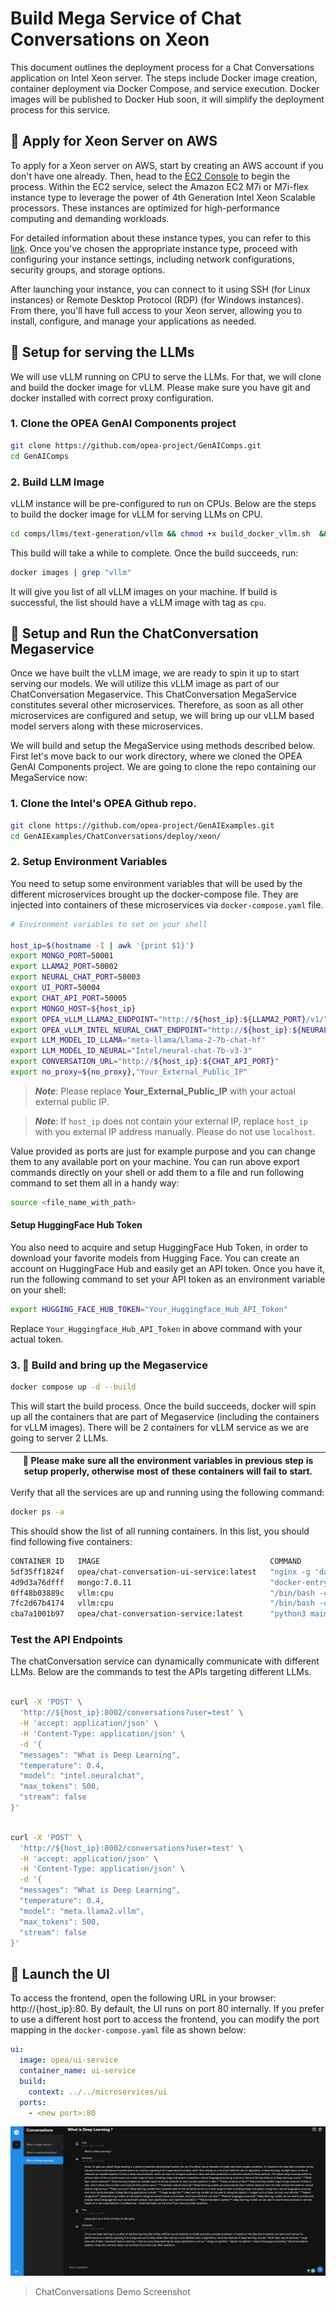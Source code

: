 # Build Mega Service of Chat Conversations on Xeon

This document outlines the deployment process for a Chat Conversations application on Intel Xeon server. The steps include Docker image creation, container deployment via Docker Compose, and service execution. Docker images will be published to Docker Hub soon, it will simplify the deployment process for this service.

## 🚀 Apply for Xeon Server on AWS

To apply for a Xeon server on AWS, start by creating an AWS account if you don't have one already. Then, head to the [EC2 Console](https://console.aws.amazon.com/ec2/v2/home) to begin the process. Within the EC2 service, select the Amazon EC2 M7i or M7i-flex instance type to leverage the power of 4th Generation Intel Xeon Scalable processors. These instances are optimized for high-performance computing and demanding workloads.

For detailed information about these instance types, you can refer to this [link](https://aws.amazon.com/ec2/instance-types/m7i/). Once you've chosen the appropriate instance type, proceed with configuring your instance settings, including network configurations, security groups, and storage options.

After launching your instance, you can connect to it using SSH (for Linux instances) or Remote Desktop Protocol (RDP) (for Windows instances). From there, you'll have full access to your Xeon server, allowing you to install, configure, and manage your applications as needed.

## 🚀 Setup for serving the LLMs

We will use vLLM running on CPU to serve the LLMs. For that, we will clone and build the docker image for vLLM. Please make sure you have git and docker installed with correct proxy configuration.

### 1. Clone the OPEA GenAI Components project

```bash
git clone https://github.com/opea-project/GenAIComps.git
cd GenAIComps
```

### 2. Build LLM Image

vLLM instance will be pre-configured to run on CPUs. Below are the steps to build the docker image for vLLM for serving LLMs on CPU.

```bash
cd comps/llms/text-generation/vllm && chmod +x build_docker_vllm.sh  && bash ./build_docker_vllm.sh
```

This build will take a while to complete. Once the build succeeds, run:

```bash
docker images | grep "vllm"
```

It will give you list of all vLLM images on your machine. If build is successful, the list should have a vLLM image with tag as `cpu`.

## 🚀 Setup and Run the ChatConversation Megaservice

Once we have built the vLLM image, we are ready to spin it up to start serving our models. We will utilize this vLLM image as part of our ChatConversation Megaservice. This ChatConversation MegaService constitutes several other microservices. Therefore, as soon as all other microservices are configured and setup, we will bring up our vLLM based model servers along with these microservices.

We will build and setup the MegaService using methods described below. First let's move back to our work directory, where we cloned the OPEA GenAI Components project. We are going to clone the repo containing our MegaService now:

### 1. Clone the Intel's OPEA Github repo.

```bash
git clone https://github.com/opea-project/GenAIExamples.git
cd GenAIExamples/ChatConversations/deploy/xeon/
```

### 2. Setup Environment Variables

You need to setup some environment variables that will be used by the different microservices brought up the docker-compose file. They are injected into containers of these microservices via `docker-compose.yaml` file.

```bash
# Environment variables to set on your shell

host_ip=$(hostname -I | awk '{print $1}')
export MONGO_PORT=50001
export LLAMA2_PORT=50002
export NEURAL_CHAT_PORT=50003
export UI_PORT=50004
export CHAT_API_PORT=50005
export MONGO_HOST=${host_ip}
export OPEA_vLLM_LLAMA2_ENDPOINT="http://${host_ip}:${LLAMA2_PORT}/v1/"
export OPEA_vLLM_INTEL_NEURAL_CHAT_ENDPOINT="http://${host_ip}:${NEURAL_CHAT_PORT}/v1/"
export LLM_MODEL_ID_LLAMA="meta-llama/Llama-2-7b-chat-hf"
export LLM_MODEL_ID_NEURAL="Intel/neural-chat-7b-v3-3"
export CONVERSATION_URL="http://${host_ip}:${CHAT_API_PORT}"
export no_proxy=${no_proxy},"Your_External_Public_IP"
```

> _**Note**_: Please replace **Your_External_Public_IP** with your actual external public IP.

> _**Note**_: If `host_ip` does not contain your external IP, replace `host_ip` with you external IP address manually. Please do not use `localhost`.

Value provided as ports are just for example purpose and you can change them to any available port on your machine. You can run above export commands directly on your shell or add them to a file and run following command to set them all in a handy way:

```bash
source <file_name_with_path>
```

#### Setup HuggingFace Hub Token

You also need to acquire and setup HuggingFace Hub Token, in order to download your favorite models from Hugging Face. You can create an account on HuggingFace Hub and easily get an API token. Once you have it, run the following command to set your API token as an environment variable on your shell:

```bash
export HUGGING_FACE_HUB_TOKEN="Your_Huggingface_Hub_API_Token"
```

Replace `Your_Huggingface_Hub_API_Token` in above command with your actual token.

### 3. 🚀 Build and bring up the Megaservice

```bash
docker compose up -d --build
```

This will start the build process. Once the build succeeds, docker will spin up all the containers that are part of Megaservice (including the containers for vLLM images). There will be 2 containers for vLLM service as we are going to server 2 LLMs.

| :memo: Please make sure all the environment variables in previous step is setup properly, otherwise most of these containers will fail to start. |
| ------------------------------------------------------------------------------------------------------------------------------------------------ |

Verify that all the services are up and running using the following command:

```bash
docker ps -a
```

This should show the list of all running containers. In this list, you should find following five containers:

```bash
CONTAINER ID   IMAGE                                      COMMAND                  CREATED          STATUS          PORTS                                           NAMES
5df35ff1824f   opea/chat-conversation-ui-service:latest   "nginx -g 'daemon of…"   7 seconds ago   Up 3 seconds   0.0.0.0:50004->80/tcp, :::50004->80/tcp         xeon-ui-1
4d9d3a76dfff   mongo:7.0.11                               "docker-entrypoint.s…"   7 seconds ago   Up 3 seconds   0.0.0.0:50001->27017/tcp, :::50001->27017/tcp   xeon-mongodb-1
0ff48b03889c   vllm:cpu                                   "/bin/bash -c 'cd / …"   7 seconds ago   Up 3 seconds   0.0.0.0:50002->80/tcp, :::50002->80/tcp         xeon-vllm-llama2-1
7fc2d67b4174   vllm:cpu                                   "/bin/bash -c 'cd / …"   7 seconds ago   Up 3 seconds   0.0.0.0:50003->80/tcp, :::50003->80/tcp         xeon-vllm-neural-chat-1
cba7a1001b97   opea/chat-conversation-service:latest      "python3 main.py"        7 seconds ago   Up 3 seconds   0.0.0.0:50005->8002/tcp, :::50005->8002/tcp     xeon-chat-1
```

### Test the API Endpoints

The chatConversation service can dynamically communicate with different LLMs. Below are the commands to test the APIs targeting different LLMs.

```bash

curl -X 'POST' \
  'http://${host_ip}:8002/conversations?user=test' \
  -H 'accept: application/json' \
  -H 'Content-Type: application/json' \
  -d '{
  "messages": "What is Deep Learning",
  "temperature": 0.4,
  "model": "intel.neuralchat",
  "max_tokens": 500,
  "stream": false
}'

```

```bash

curl -X 'POST' \
  'http://${host_ip}:8002/conversations?user=test' \
  -H 'accept: application/json' \
  -H 'Content-Type: application/json' \
  -d '{
  "messages": "What is Deep Learning",
  "temperature": 0.4,
  "model": "meta.llama2.vllm",
  "max_tokens": 500,
  "stream": false
}'

```

## 🚀 Launch the UI

To access the frontend, open the following URL in your browser: http://{host_ip}:80. By default, the UI runs on port 80 internally. If you prefer to use a different host port to access the frontend, you can modify the port mapping in the `docker-compose.yaml` file as shown below:

```yaml
ui:
  image: opea/ui-service
  container_name: ui-service
  build:
    context: ../../microservices/ui
  ports:
    - <new port>:80
```

![UI Screenshot](../../media/demo.png)

> ChatConversations Demo Screenshot
